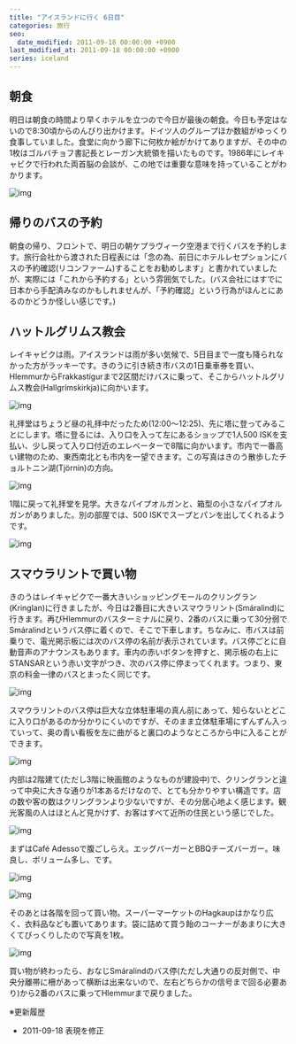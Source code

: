 ```yaml
---
title: "アイスランドに行く 6日目"
categories: 旅行
seo:
  date_modified: 2011-09-18 00:00:00 +0900
last_modified_at: 2011-09-18 00:00:00 +0900
series: iceland
---
```


## 朝食

明日は朝食の時間より早くホテルを立つので今日が最後の朝食。今日も予定はないので8:30頃からのんびり出かけます。ドイツ人のグループほか数組がゆっくり食事していました。食堂に向かう廊下に何枚か絵がかけてありますが、その中の1枚はゴルバチョフ書記長とレーガン大統領を描いたものです。1986年にレイキャビクで行われた両首脳の会談が、この地では重要な意味を持っていることがわかります。

![img](img/20110916-001.jpg)

## 帰りのバスの予約

朝食の帰り、フロントで、明日の朝ケプラヴィーク空港まで行くバスを予約します。旅行会社から渡された日程表には「念の為、前日にホテルレセプションにバスの予約確認(リコンファーム)することをお勧めします」と書かれていましたが、実際には「これから予約する」という雰囲気でした。(バス会社にはすでに日本から手配済みなのかもしれませんが、「予約確認」という行為がほんとにあるのかどうか怪しい感じです。)

## ハットルグリムス教会

レイキャビクは雨。アイスランドは雨が多い気候で、5日目まで一度も降られなかった方がラッキーです。きのうに引き続き市バスの1日乗車券を買い、HlemmurからFrakkastígurまで2区間だけバスに乗って、そこからハットルグリムス教会(Hallgrímskirkja)に向かいます。

![img](img/20110916-002.jpg)

礼拝堂はちょうど昼の礼拝中だったため(12:00～12:25)、先に塔に登ってみることにします。塔に登るには、入り口を入って左にあるショップで1人500 ISKを支払い、少し戻って入り口付近のエレベーターで8階に向かいます。市内で一番高い建物のため、東西南北とも市内を一望できます。この写真はきのう散歩したチョルトニン湖(Tjörnin)の方向。

![img](img/20110916-003.jpg)

1階に戻って礼拝堂を見学。大きなパイプオルガンと、箱型の小さなパイプオルガンがありました。別の部屋では、500 ISKでスープとパンを出してくれるようです。

![img](img/20110916-004.jpg)

## スマウラリントで買い物

きのうはレイキャビクで一番大きいショッピングモールのクリングラン(Kringlan)に行きましたが、今日は2番目に大きいスマウラリント(Smáralind)に行きます。再びHlemmurのバスターミナルに戻り、2番のバスに乗って30分弱でSmáralindというバス停に着くので、そこで下車します。ちなみに、市バスは前乗りで、電光掲示板には次のバス停の名前が表示されています。バス停ごとに自動音声のアナウンスもあります。車内の赤いボタンを押すと、掲示板の右上にSTANSARという赤い文字がつき、次のバス停に停まってくれます。つまり、東京の料金一律のバスとまったく同じです。

![img](img/20110916-005.jpg)

スマウラリントのバス停は巨大な立体駐車場の真ん前にあって、知らないとどこに入り口があるのか分かりにくいのですが、そのまま立体駐車場にずんずん入っていって、奥の青い看板を左に曲がると裏口のようなところから中に入ることができます。

![img](img/20110916-006.jpg)

内部は2階建て(ただし3階に映画館のようなものが建設中)で、クリングランと違って中央に大きな通りが1本あるだけなので、とても分かりやすい構造です。店の数や客の数はクリングランより少ないですが、その分居心地よく感じます。観光客風の人はほとんど見かけず、お客はすべて近所の住民という感じでした。

![img](img/20110916-007.jpg)

まずはCafé Adessoで腹ごしらえ。エッグバーガーとBBQチーズバーガー。味良し、ボリューム多し、です。

![img](img/20110916-008.jpg)

![img](img/20110916-009.jpg)

そのあとは各階を回って買い物。スーパーマーケットのHagkaupはかなり広く、衣料品なども置いてあります。袋に詰めて買う飴のコーナーがあまりに大きくてびっくりしたので写真を1枚。

![img](img/20110916-010.jpg)

買い物が終わったら、おなじSmáralindのバス停(ただし大通りの反対側で、中央分離帯に柵があって横断は出来ないので、左右どちらかの信号まで回る必要あり)から2番のバスに乗ってHlemmurまで戻りました。

※更新履歴

- 2011-09-18 表現を修正
